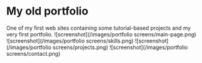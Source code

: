 # My old portfolio

One of my first web sites containing some tutorial-based projects and my very first portfolio.
![screenshot](/images/portfolio screens/main-page.png)
![screenshot](/images/portfolio screens/skills.png)
![screenshot](/images/portfolio screens/projects.png)
![screenshot](/images/portfolio screens/contact.png)

